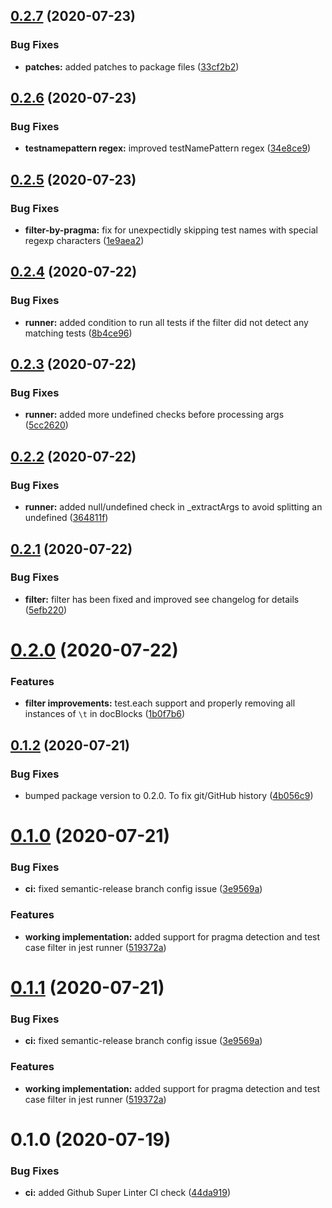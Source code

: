 ## [0.2.7](https://github.com/ryparker/jest-docblock-runner/compare/v0.2.6...v0.2.7) (2020-07-23)


### Bug Fixes

* **patches:** added patches to package files ([33cf2b2](https://github.com/ryparker/jest-docblock-runner/commit/33cf2b2a6b3a7bb6320073f4352fdcf14a9bd0f4))

## [0.2.6](https://github.com/ryparker/jest-docblock-runner/compare/v0.2.5...v0.2.6) (2020-07-23)


### Bug Fixes

* **testnamepattern regex:** improved testNamePattern regex ([34e8ce9](https://github.com/ryparker/jest-docblock-runner/commit/34e8ce927340f27f22c9fc6f71c92d027b75ad67))

## [0.2.5](https://github.com/ryparker/jest-docblock-runner/compare/v0.2.4...v0.2.5) (2020-07-23)


### Bug Fixes

* **filter-by-pragma:** fix for unexpectidly skipping test names with special regexp characters ([1e9aea2](https://github.com/ryparker/jest-docblock-runner/commit/1e9aea2e2da6136aa3d75a5b31355775784e6563))

## [0.2.4](https://github.com/ryparker/jest-docblock-runner/compare/v0.2.3...v0.2.4) (2020-07-22)


### Bug Fixes

* **runner:** added condition to run all tests if the filter did not detect any matching tests ([8b4ce96](https://github.com/ryparker/jest-docblock-runner/commit/8b4ce96cb416af8e2c93336fa6da515e584cd57e))

## [0.2.3](https://github.com/ryparker/jest-docblock-runner/compare/v0.2.2...v0.2.3) (2020-07-22)


### Bug Fixes

* **runner:** added more undefined checks before processing args ([5cc2620](https://github.com/ryparker/jest-docblock-runner/commit/5cc2620a148dd55ab8290fca7f2f54dce9c43382))

## [0.2.2](https://github.com/ryparker/jest-docblock-runner/compare/v0.2.1...v0.2.2) (2020-07-22)


### Bug Fixes

* **runner:** added null/undefined check in _extractArgs to avoid splitting an undefined ([364811f](https://github.com/ryparker/jest-docblock-runner/commit/364811f60365444344a4b718b2eb1a62d8f55ca6))

## [0.2.1](https://github.com/ryparker/jest-docblock-runner/compare/v0.2.0...v0.2.1) (2020-07-22)


### Bug Fixes

* **filter:** filter has been fixed and improved see changelog for details ([5efb220](https://github.com/ryparker/jest-docblock-runner/commit/5efb220a6ab5d7cf117972de85a9c2f9e4104aca))

# [0.2.0](https://github.com/ryparker/jest-docblock-runner/compare/v0.1.2...v0.2.0) (2020-07-22)


### Features

* **filter improvements:** test.each support and properly removing all instances of `\t` in docBlocks ([1b0f7b6](https://github.com/ryparker/jest-docblock-runner/commit/1b0f7b6ac9dfefcaf5bc058ead65339e98981c48))

## [0.1.2](https://github.com/ryparker/jest-docblock-runner/compare/v0.1.1...v0.1.2) (2020-07-21)


### Bug Fixes

* bumped package version to 0.2.0. To fix git/GitHub history ([4b056c9](https://github.com/ryparker/jest-docblock-runner/commit/4b056c9706222d3c1890c618730ee6cfd9e457c2))

# [0.1.0](https://github.com/ryparker/jest-docblock-runner/compare/v0.0.0...v0.1.0) (2020-07-21)


### Bug Fixes

* **ci:** fixed semantic-release branch config issue ([3e9569a](https://github.com/ryparker/jest-docblock-runner/commit/3e9569a642cb64bc72a689bfe8f7b5e7f7cddd62))


### Features

* **working implementation:** added support for pragma detection and test case filter in jest runner ([519372a](https://github.com/ryparker/jest-docblock-runner/commit/519372ad731aaeca020ec4659f56d3205e4540da))

# [0.1.1](https://github.com/ryparker/jest-docblock-runner/compare/v1.0.0...v1.1.0) (2020-07-21)


### Bug Fixes

* **ci:** fixed semantic-release branch config issue ([3e9569a](https://github.com/ryparker/jest-docblock-runner/commit/3e9569a642cb64bc72a689bfe8f7b5e7f7cddd62))


### Features

* **working implementation:** added support for pragma detection and test case filter in jest runner ([519372a](https://github.com/ryparker/jest-docblock-runner/commit/519372ad731aaeca020ec4659f56d3205e4540da))

# 0.1.0 (2020-07-19)


### Bug Fixes

* **ci:** added Github Super Linter CI check ([44da919](https://github.com/ryparker/jest-allure-runner/commit/44da9192c9124bfd50e9d7b729b9b2521f814261))
